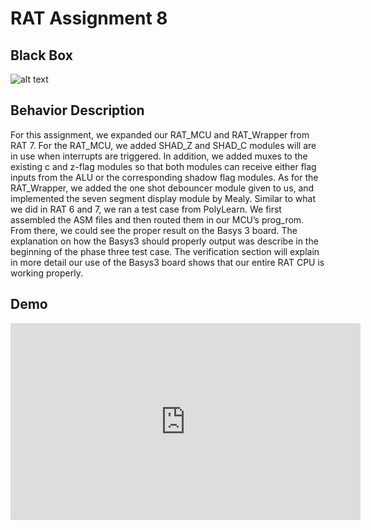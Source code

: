 # RAT Assignment 8

## Black Box
![alt text](https://i.imgur.com/U1SG6SA.png)

## Behavior Description

For this assignment, we expanded our RAT_MCU and RAT_Wrapper from RAT 7. For the RAT_MCU, we added SHAD_Z and SHAD_C modules will are in use when interrupts are triggered. In addition, we added muxes to the existing c and z-flag modules so that both modules can receive either flag inputs from the ALU or the corresponding shadow flag modules. As for the RAT_Wrapper, we added the one shot debouncer module given to us, and implemented the seven segment display module by Mealy. Similar to what we did in RAT 6 and 7, we ran a test case from PolyLearn. We first assembled the ASM files and then routed them in our MCU’s prog_rom. From there, we could see the proper result on the Basys 3 board. The explanation on how the Basys3 should properly output was describe in the beginning of the phase three test case. The verification section will explain in more detail our use of the Basys3 board shows that our entire RAT CPU is working properly.

## Demo
<iframe width="560" height="315" src="https://www.youtube.com/embed/IZ5pdW3bju0?rel=0" frameborder="0" allow="autoplay; encrypted-media" allowfullscreen></iframe>
